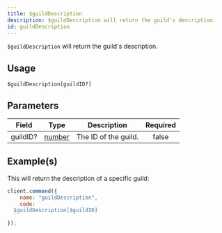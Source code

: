```yaml
---
title: $guildDescription
description: $guildDescription will return the guild's description.
id: guildDescription
---
```


`$guildDescription` will return the guild's description.

## Usage

```aoi
$guildDescription[guildID?]
```

## Parameters

| Field    | Type                                                                                              | Description          | Required |
| -------- | ------------------------------------------------------------------------------------------------- | -------------------- | :------: |
| guildID? | [number](https://developer.mozilla.org/en-US/docs/Web/JavaScript/Reference/Global_Objects/Number) | The ID of the guild. |  false   |

## Example(s)

This will return the description of a specific guild:

```javascript
client.command({
    name: "guildDescription",
    code: `
  $guildDescription[$guildID]
  `
});
```
